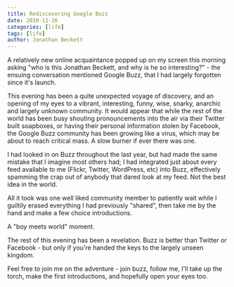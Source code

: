 ```yaml
---
title: Rediscovering Google Buzz
date: 2010-11-16
categories: [life]
tags: [life]
author: Jonathan Beckett
---
```


A relatively new online acquaintance popped up on my screen this morning asking "who is this Jonathan Beckett, and why is he so interesting?" - the ensuing conversation mentioned Google Buzz, that I had largely forgotten since it's launch.

This evening has been a quite unexpected voyage of discovery, and an opening of my eyes to a vibrant, interesting, funny, wise, snarky, anarchic and largely unknown community. It would appear that while the rest of the world has been busy shouting pronouncements into the air via their Twitter built soapboxes, or having their personal information stolen by Facebook, the Google Buzz community has been growing like a virus, which may be about to reach critical mass. A slow burner if ever there was one.

I had looked in on Buzz throughout the last year, but had made the same mistake that I imagine most others had; I had integrated just about every feed available to me (Flickr, Twitter, WordPress, etc) into Buzz, effectively spamming the crap out of anybody that dared look at my feed. Not the best idea in the world.

All it took was one well liked community member to patiently wait while I guiltily erased everything I had previously "shared", then take me by the hand and make a few choice introductions.

A "boy meets world" moment.

The rest of this evening has been a revelation. Buzz is better than Twitter or Facebook - but only if you're handed the keys to the largely unseen kingdom.

Feel free to join me on the adventure - join buzz, follow me, I'll take up the torch, make the first introductions, and hopefully open your eyes too.